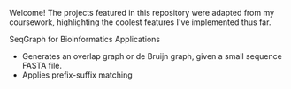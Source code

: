 Welcome! 
The projects featured in this repository were adapted from my coursework, highlighting the coolest features I've implemented thus far.

SeqGraph for Bioinformatics Applications
- Generates an overlap graph or de Bruijn graph, given a small sequence FASTA file.
- Applies prefix-suffix matching 

